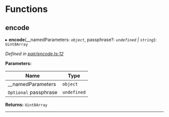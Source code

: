 

# Functions

<a id="encode"></a>

##  encode

▸ **encode**(__namedParameters: *`object`*, passphrase?: *`undefined` | `string`*): `Uint8Array`

*Defined in [pair/encode.ts:12](https://github.com/polkadot-js/common/blob/420f807/packages/keyring/src/pair/encode.ts#L12)*

**Parameters:**

| Name | Type |
| ------ | ------ |
| __namedParameters | `object` |
| `Optional` passphrase | `undefined` | `string` |

**Returns:** `Uint8Array`

___

